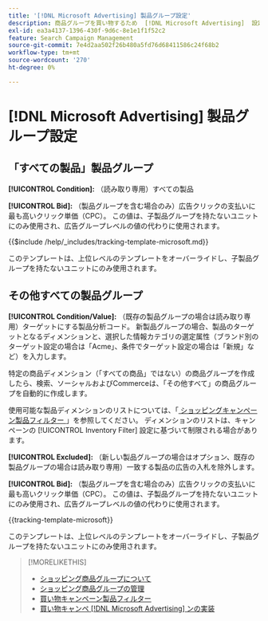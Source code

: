 ```yaml
---
title: '[!DNL Microsoft Advertising] 製品グループ設定'
description: 商品グループを買い物するため  [!DNL Microsoft Advertising]  設定を参照します。
exl-id: ea3a4137-1396-430f-9d6c-8e1e1f1f52c2
feature: Search Campaign Management
source-git-commit: 7e4d2aa502f26b480a5fd76d68411586c24f68b2
workflow-type: tm+mt
source-wordcount: '270'
ht-degree: 0%

---
```


# [!DNL Microsoft Advertising] 製品グループ設定

## 「すべての製品」製品グループ

**[!UICONTROL Condition]:** （読み取り専用）すべての製品

**[!UICONTROL Bid]:** （製品グループを含む場合のみ）広告クリックの支払いに最も高いクリック単価（CPC）。 この値は、子製品グループを持たないユニットにのみ使用され、広告グループレベルの値の代わりに使用されます。

<!-- **[!UICONTROL Tracking Template]:** -->

{{$include /help/_includes/tracking-template-microsoft.md}}

このテンプレートは、上位レベルのテンプレートをオーバーライドし、子製品グループを持たないユニットにのみ使用されます。

## その他すべての製品グループ

**[!UICONTROL Condition/Value]:** （既存の製品グループの場合は読み取り専用）ターゲットにする製品分析コード。 新製品グループの場合、製品のターゲットとなるディメンションと、選択した情報カテゴリの選定属性（ブランド別のターゲット設定の場合は「Acme」、条件でターゲット設定の場合は「新規」など）を入力します。

特定の商品ディメンション（「すべての商品」ではない）の商品グループを作成したら、検索、ソーシャルおよびCommerceは、「その他すべて」の商品グループを自動的に作成します。

使用可能な製品ディメンションのリストについては、「[ ショッピングキャンペーン製品フィルター ](/help/search-social-commerce/campaign-management/campaigns/shopping-campaign-product-filters.md)」を参照してください。 ディメンションのリストは、キャンペーンの [!UICONTROL Inventory Filter] 設定に基づいて制限される場合があります。

**[!UICONTROL Excluded]:** （新しい製品グループの場合はオプション、既存の製品グループの場合は読み取り専用）一致する製品の広告の入札を除外します。

**[!UICONTROL Bid]:** （製品グループを含む場合のみ）広告クリックの支払いに最も高いクリック単価（CPC）。 この値は、子製品グループを持たないユニットにのみ使用され、広告グループレベルの値の代わりに使用されます。

<!-- **[!UICONTROL Tracking Template]:** -->

<!-- ExL can't handle the same include twice in the same file, so using a snippet for the second occurrence.

{{$include /help/_includes/tracking-template-microsoft.md}}
-->

{{tracking-template-microsoft}}

このテンプレートは、上位レベルのテンプレートをオーバーライドし、子製品グループを持たないユニットにのみ使用されます。

>[!MORELIKETHIS]
>
>* [ ショッピング商品グループについて ](product-group-about.md)
>* [ ショッピング商品グループの管理 ](product-group-manage.md)
>* [ 買い物キャンペーン製品フィルター ](/help/search-social-commerce/campaign-management/campaigns/shopping-campaign-product-filters.md)
>* [ 買い物キャンペ  [!DNL Microsoft Advertising]  ンの実装 ](/help/search-social-commerce/campaign-management/special-workflows/microsoft-shopping-campaigns.md)
